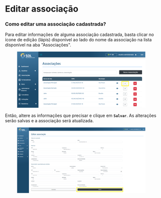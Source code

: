 # Editar associação

### Como editar uma associação cadastrada?

Para editar informações de alguma associação cadastrada, basta clicar no ícone de edição (lápis) disponível ao lado do nome da associação na lista disponível na aba "Associações".

<figure><img src="../../../.gitbook/assets/image (38).png" alt=""><figcaption></figcaption></figure>

Então, altere as informações que precisar e clique em **`Salvar`**. As alterações serão salvas e a associação será atualizada.

<figure><img src="../../../.gitbook/assets/image (39).png" alt=""><figcaption></figcaption></figure>
